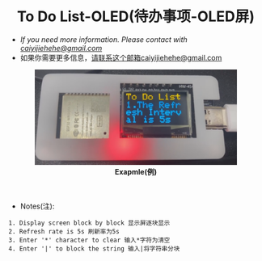 <div align=center>

# To Do List-OLED(待办事项-OLED屏)
</div> 


* *If you need more information. Please contact with caiyijiehehe@gmail.com*
* 如果你需要更多信息，请联系这个邮箱caiyijiehehe@gmail.com

<div align=center>
<div align=center>
  <img width="400" src="Chart/Example.png"/>
   <div align=center><strong>Exapmle(例)</strong></div>
</div><br>    
</div><br>

* Notes(注):
```
1. Display screen block by block 显示屏逐块显示
2. Refresh rate is 5s 刷新率为5s
3. Enter '*' character to clear 输入*字符为清空
4. Enter '|' to block the string 输入|将字符串分块
```
